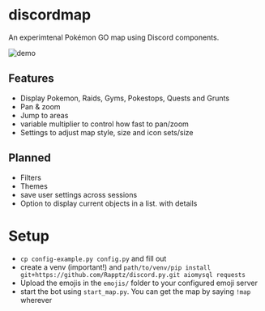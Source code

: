 # discordmap

An experimtenal Pokémon GO map using Discord components.

![demo](https://cdn.discordapp.com/attachments/523253670700122144/880930702051405905/vHkLFO0kUy.gif)

## Features
- Display Pokemon, Raids, Gyms, Pokestops, Quests and Grunts
- Pan & zoom
- Jump to areas
- variable multiplier to control how fast to pan/zoom
- Settings to adjust map style, size and icon sets/size

## Planned
- Filters
- Themes
- save user settings across sessions
- Option to display current objects in a list. with details

# Setup
- `cp config-example.py config.py` and fill out
- create a venv (important!) and `path/to/venv/pip install git+https://github.com/Rapptz/discord.py.git aiomysql requests`
- Upload the emojis in the `emojis/` folder to your configured emoji server
- start the bot using `start_map.py`. You can get the map by saying `!map` wherever
